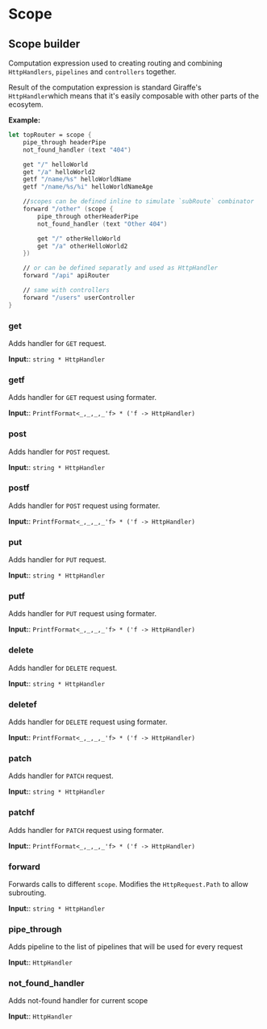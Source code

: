 # Scope

## Scope builder

Computation expression used to creating routing and combining `HttpHandlers`, `pipelines` and `controllers` together.

Result of the computation expression is standard Giraffe's `HttpHandler`which means that it's easily composable with other parts of the ecosytem.

**Example:**

```fsharp
let topRouter = scope {
    pipe_through headerPipe
    not_found_handler (text "404")

    get "/" helloWorld
    get "/a" helloWorld2
    getf "/name/%s" helloWorldName
    getf "/name/%s/%i" helloWorldNameAge

    //scopes can be defined inline to simulate `subRoute` combinator
    forward "/other" (scope {
        pipe_through otherHeaderPipe
        not_found_handler (text "Other 404")

        get "/" otherHelloWorld
        get "/a" otherHelloWorld2
    })

    // or can be defined separatly and used as HttpHandler
    forward "/api" apiRouter

    // same with controllers
    forward "/users" userController
}
```

### get

Adds handler for `GET` request.

**Input:**: `string * HttpHandler`

### getf

Adds handler for `GET` request using formater.

**Input:**: `PrintfFormat<_,_,_,_'f> * ('f -> HttpHandler)`

### post

Adds handler for `POST` request.

**Input:**: `string * HttpHandler`

### postf

Adds handler for `POST` request using formater.

**Input:**: `PrintfFormat<_,_,_,_'f> * ('f -> HttpHandler)`

### put

Adds handler for `PUT` request.

**Input:**: `string * HttpHandler`

### putf

Adds handler for `PUT` request using formater.

**Input:**: `PrintfFormat<_,_,_,_'f> * ('f -> HttpHandler)`

### delete

Adds handler for `DELETE` request.

**Input:**: `string * HttpHandler`

### deletef

Adds handler for `DELETE` request using formater.

**Input:**: `PrintfFormat<_,_,_,_'f> * ('f -> HttpHandler)`

### patch

Adds handler for `PATCH` request.

**Input:**: `string * HttpHandler`

### patchf

Adds handler for `PATCH` request using formater.

**Input:**: `PrintfFormat<_,_,_,_'f> * ('f -> HttpHandler)`

### forward

Forwards calls to different `scope`. Modifies the `HttpRequest.Path` to allow subrouting.

**Input:**: `string * HttpHandler`

### pipe_through

Adds pipeline to the list of pipelines that will be used for every request

**Input:**: `HttpHandler`

### not_found_handler

Adds not-found handler for current scope

**Input:**: `HttpHandler`
